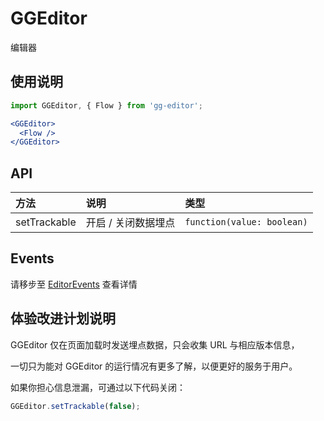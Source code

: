 # GGEditor

编辑器

## 使用说明

```jsx
import GGEditor, { Flow } from 'gg-editor';

<GGEditor>
  <Flow />
</GGEditor>
```

## API

| 方法 | 说明 | 类型 |
| :--- | :--- | :--- |
| setTrackable | 开启 / 关闭数据埋点 | `function(value: boolean)` |

## Events

请移步至 [EditorEvents](./editorEvents.zh-CN.md) 查看详情

## 体验改进计划说明

GGEditor 仅在页面加载时发送埋点数据，只会收集 URL 与相应版本信息，

一切只为能对 GGEditor 的运行情况有更多了解，以便更好的服务于用户。

如果你担心信息泄漏，可通过以下代码关闭：

```js
GGEditor.setTrackable(false);
```
